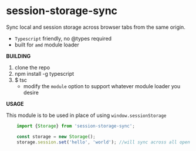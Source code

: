 # session-storage-sync
Sync local and session storage across browser tabs from the same origin.  

* ```Typescript``` friendly, no @types required
* built for ```amd``` module loader

**BUILDING**

1. clone the repo
2. npm install -g typescript
3. $ tsc  
    * modify the ```module``` option to support whatever module loader you desire

**USAGE**

This module is to be used in place of using ```window.sessionStorage```

```javascript
    import {Storage} from 'session-storage-sync';

    const storage = new Storage();
    storage.session.set('hello', 'world'); //will sync across all open tabs from the same origin

```